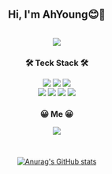 

<!--
**slamdunk11/slamdunk11** is a ✨ _special_ ✨ repository because its `README.md` (this file) appears on your GitHub profile.

Here are some ideas to get you started:

- 🔭 I’m currently working on ...
- 🌱 I’m currently learning ...
- 👯 I’m looking to collaborate on ...
- 🤔 I’m looking for help with ...
- 💬 Ask me about ...
- 📫 How to reach me: ...
- 😄 Pronouns: ...
- ⚡ Fun fact: ...
-->
<div align="center">
  
## Hi, I'm AhYoung😊👋
  
</br>
  
  <img src="https://images.hive.blog/0x0/https://cdn.steemitimages.com/DQmTJ2ZYYfg2yfDBrHo9KNWN76QXbp9mpZ9qQu5cee2Hbgr/gmfgmf.gif"/>
  
</br>

### 🛠 Teck Stack 🛠
<img src="https://img.shields.io/badge/HTML-dd4b25?style=flat-square&logo=HTML5&logoColor=white"/></a>
<img src="https://img.shields.io/badge/CSS-3595cf?style=flat-square&logo=CSS3&logoColor=white"/></a>
<img src="https://img.shields.io/badge/Javascript-F7DF1E?style=flat-square&logo=Javascript&logoColor=white"/></a>
</br>
<img src="https://img.shields.io/badge/React-61DAFB?style=flat-square&logo=React&logoColor=white"/></a>
<img src="https://img.shields.io/badge/Redux-764ABC?style=flat-square&logo=Redux&logoColor=white"/></a>
<img src="https://img.shields.io/badge/styled-components-DB7093?style=flat-square&logo=styled-components&logoColor=white"/></a>
<img src="https://img.shields.io/badge/Amazon AWS-232F3E?style=flat-square&logo=Amazon AWS&logoColor=white"/></a>


### 😀 Me 😀
<a href="https://velog.io/@slamdunk11" target="_blank"><img src="https://img.shields.io/badge/Velog-20c997?style=flat-square&logo=Vimeo&logoColor=white"/></a>

</br>

[![Anurag's GitHub stats](https://github-readme-stats.vercel.app/api?username=anuraghazra)](https://github.com/anuraghazra/github-readme-stats)

</div>

